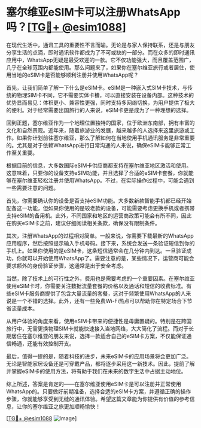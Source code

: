 # 塞尔维亚eSIM卡可以注册WhatsApp吗？[[TG💪+ @esim1088](https://t.me/s/esim1088)]

在现代生活中，通讯工具的重要性不言而喻。无论是与家人保持联系，还是与朋友分享生活的点滴，即时通讯软件都成为了不可或缺的一部分。而在众多的即时通讯应用中，WhatsApp无疑是最受欢迎的一款。它不仅功能强大，而且覆盖范围广，几乎在全球范围内都能使用。那么问题来了，如果你在塞尔维亚旅行或者居住，使用当地的eSIM卡是否能够顺利注册并使用WhatsApp呢？

首先，让我们简单了解一下什么是eSIM卡。eSIM是一种嵌入式SIM卡技术，与传统的物理SIM卡不同，它不需要实体卡槽，可以直接安装在设备内部。这种技术的优势显而易见：体积更小、兼容性更强，同时支持多网络切换，为用户提供了极大的便利。对于经常需要出国旅行的人来说，eSIM卡更是成为了一种理想的选择。

回到正题，塞尔维亚作为一个地理位置独特的国家，位于欧洲东南部，拥有丰富的文化和自然景观。近年来，随着旅游业的发展，越来越多的人选择来这里旅游或工作。如果你计划前往塞尔维亚，那么了解如何在当地使用手机通讯服务是非常重要的。尤其是对于依赖WhatsApp进行日常沟通的人来说，确保eSIM卡能够正常工作至关重要。

根据目前的信息，大多数国际eSIM卡供应商都支持在塞尔维亚地区激活和使用。这意味着，只要你的设备支持eSIM功能，并且选择了合适的eSIM卡套餐，你就能够在塞尔维亚轻松注册并使用WhatsApp。不过，在实际操作过程中，可能会遇到一些需要注意的问题。

首先，你需要确认你的设备是否支持eSIM功能。大多数新款智能手机都已经开始配备这一功能，但如果你使用的是较老款的设备，可能需要考虑更换手机或者携带支持eSIM的备用机。此外，不同国家和地区的运营商政策可能会有所不同，因此在购买eSIM卡之前，建议仔细阅读相关条款，确保没有限制条件。

其次，注册WhatsApp的过程相对简单。一般来说，你需要下载最新的WhatsApp应用程序，然后按照提示输入手机号码。接下来，系统会发送一条验证短信到你的手机上。如果你使用的是eSIM卡，这条短信通常会在几分钟内到达。一旦验证成功，你就可以开始使用WhatsApp了。需要注意的是，某些情况下，运营商可能会要求额外的身份验证步骤，这通常是出于安全考虑。

当然，除了技术上的可行性之外，费用也是需要考虑的一个重要因素。在塞尔维亚使用eSIM卡时，你需要关注数据流量套餐的价格以及通话和短信的收费标准。有些eSIM卡服务商提供了包含大量流量的套餐，这对于频繁使用WhatsApp的人来说是一个不错的选择。此外，还有一些免费Wi-Fi热点可以帮助你在特定场合下节省流量成本。

从用户体验的角度来看，使用eSIM卡带来的便捷性是毋庸置疑的。特别是在跨国旅行中，无需更换物理SIM卡就能快速接入当地网络，大大简化了流程。而对于长期居住在塞尔维亚的朋友来说，选择一款适合自己的eSIM卡方案，不仅能保证通信畅通，还能有效控制开支。

最后，值得一提的是，随着科技的进步，未来eSIM卡的应用场景将会更加广泛。无论是智能家居设备还是可穿戴产品，都将逐步采用这一新技术。因此，提前了解并掌握eSIM卡的使用方法，将有助于我们在未来的数字生活中占据主动地位。

综上所述，答案是肯定的——在塞尔维亚使用eSIM卡是可以注册并正常使用WhatsApp的。只要做好前期准备，选择合适的eSIM卡方案，并遵循正确的操作步骤，你就能够享受到无缝的通讯体验。希望这篇文章能为你提供有价值的参考信息，让你的塞尔维亚之旅更加顺畅愉快！

[[TG💪+ @esim1088](https://t.me/s/esim1088) ![Image](https://i.postimg.cc/4NQfJmqS/Snipaste-2025-05-13-00-14-12.png)]
